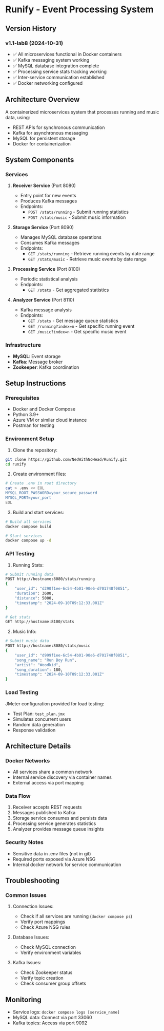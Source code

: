 # Runify - Event Processing System

## Version History

### v1.1-lab8 (2024-10-31)
- ✅ All microservices functional in Docker containers
- ✅ Kafka messaging system working
- ✅ MySQL database integration complete
- ✅ Processing service stats tracking working
- ✅ Inter-service communication established
- ✅ Docker networking configured

## Architecture Overview
A containerized microservices system that processes running and music data, using:
- REST APIs for synchronous communication
- Kafka for asynchronous messaging
- MySQL for persistent storage
- Docker for containerization

## System Components

### Services
1. **Receiver Service** (Port 8080)
   - Entry point for new events
   - Produces Kafka messages
   - Endpoints:
     - `POST /stats/running` - Submit running statistics
     - `POST /stats/music` - Submit music information

2. **Storage Service** (Port 8090)
   - Manages MySQL database operations
   - Consumes Kafka messages
   - Endpoints:
     - `GET /stats/running` - Retrieve running events by date range
     - `GET /stats/music` - Retrieve music events by date range

3. **Processing Service** (Port 8100)
   - Periodic statistical analysis
   - Endpoints:
     - `GET /stats` - Get aggregated statistics

4. **Analyzer Service** (Port 8110)
   - Kafka message analysis
   - Endpoints:
     - `GET /stats` - Get message queue statistics
     - `GET /running?index=n` - Get specific running event
     - `GET /music?index=n` - Get specific music event

### Infrastructure
- **MySQL**: Event storage
- **Kafka**: Message broker
- **Zookeeper**: Kafka coordination

## Setup Instructions

### Prerequisites
- Docker and Docker Compose
- Python 3.9+
- Azure VM or similar cloud instance
- Postman for testing

### Environment Setup
1. Clone the repository:
```bash
git clone https://github.com/NedWithNoHead/Runify.git
cd runify
```

2. Create environment files:
```bash
# Create .env in root directory
cat > .env << EOL
MYSQL_ROOT_PASSWORD=your_secure_password
MYSQL_PORT=your_port
EOL
```

3. Build and start services:
```bash
# Build all services
docker compose build

# Start services
docker compose up -d
```

### API Testing

1. Running Stats:
```bash
# Submit running data
POST http://hostname:8080/stats/running
{
    "user_id": "d290f1ee-6c54-4b01-90e6-d701748f0851",
    "duration": 3600,
    "distance": 5000,
    "timestamp": "2024-09-10T09:12:33.001Z"
}

# Get stats
GET http://hostname:8100/stats
```

2. Music Info:
```bash
# Submit music data
POST http://hostname:8080/stats/music
{
    "user_id": "d999f1ee-6c54-4b01-90e6-d701748f0851",
    "song_name": "Run Boy Run",
    "artist": "Woodkid",
    "song_duration": 180,
    "timestamp": "2024-09-10T09:12:33.001Z"
}
```

### Load Testing
JMeter configuration provided for load testing:
- Test Plan: `test_plan.jmx`
- Simulates concurrent users
- Random data generation
- Response validation

## Architecture Details

### Docker Networks
- All services share a common network
- Internal service discovery via container names
- External access via port mapping

### Data Flow
1. Receiver accepts REST requests
2. Messages published to Kafka
3. Storage service consumes and persists data
4. Processing service generates statistics
5. Analyzer provides message queue insights

### Security Notes
- Sensitive data in .env files (not in git)
- Required ports exposed via Azure NSG
- Internal docker network for service communication

## Troubleshooting

### Common Issues
1. Connection Issues:
   - Check if all services are running (`docker compose ps`)
   - Verify port mappings
   - Check Azure NSG rules

2. Database Issues:
   - Check MySQL connection
   - Verify environment variables

3. Kafka Issues:
   - Check Zookeeper status
   - Verify topic creation
   - Check consumer group offsets

## Monitoring
- Service logs: `docker compose logs [service_name]`
- MySQL data: Connect via port 33060
- Kafka topics: Access via port 9092